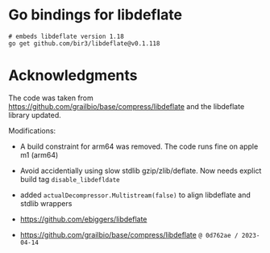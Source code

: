 
# Go bindings for libdeflate 

```
# embeds libdeflate version 1.18
go get github.com/bir3/libdeflate@v0.1.118
```

# Acknowledgments

The code was taken from https://github.com/grailbio/base/compress/libdeflate
and the libdeflate library updated.

Modifications:
- A build constraint for arm64 was removed.  The code runs fine on apple m1 (arm64)
- Avoid accidentially using slow stdlib gzip/zlib/deflate.  Now needs explict build tag `disable_libdefldate`
- added `actualDecompressor.Multistream(false)` to align libdeflate and stdlib wrappers

- https://github.com/ebiggers/libdeflate
- https://github.com/grailbio/base/compress/libdeflate `@ 0d762ae / 2023-04-14`

